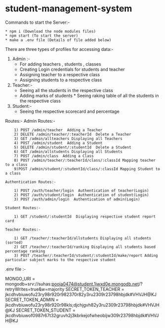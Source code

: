 # student-management-system

Commands to start the Server:-

    * npm i (Download the node modules files)
    * npm start (To start the server)
    * make a .env file (Details of file added below)

There are three types of profiles for accessing data:-

1. Admin :-  
    * For adding teachers , students , classes
    * Creating Login credentials for students and teacher
    * Assigning teacher to a respective class
    * Assigning students to a respective class
2. Teacher:-  
    * Seeing all the students in the respective class
    * Adding marks of students \* Seeing raking table of all the students in the respective class
3. Student:- 
    * Seeing the respective scorecard and percentage

Routes:-
Admin Routes:-

        1) POST /admin/teacher  Adding a Teacher
        2) DELETE /admin/teacher/:teacherId  Delete a Teacher
        3) GET /admin/allteachers Displaying all Teachers
        4) POST /admin/student  Adding a Student
        5) DELETE /admin/student/:studentId  Delete a Student
        6) GET /admin/allstudents Displaying all Students
        7) POST /admin/class  Adding a Class
        8) POST /admin/teacher/:teacherId/class/:classId Mapping teacher to a class
        9)POST /admin/student/:studentId/class/:classId Mapping Student to a class

    Authentication Routes:-

        1) POST /auth/teacher/login  Authentication of teacher(Login)
        2) POST /auth/student/login  Authentication of student(Login)
        3) POST /auth/admin/login  Authentication of admin(Login)

    Student Routes:-

        1) GET /student/:studentId  Displaying respective student report card

    Teacher Routes:-

        1) GET /teacher/:teacherId/allstudents Displaying all students (sorted)
        2) GET /teacher/:teacherId/ranking Displaying all students based percentage ranking
        3) POST /teacher/:teacherId/student/:studentId/make/report Adding particular subject marks to the respective student

.env file :-

MONGO_URI = mongodb+srv://suhas:pooja0474@student.1jwxd0e.mongodb.net/?retryWrites=true&w=majority
SECRET_TOKEN_TEACHER = jkcdhvbiuwofu23ry98r920r982370r82y3ru2309r23798hbjdk#VHVJH@KJ
SECRET_TOKEN_ADMIN = jkcdhvbiuwofu23ry98r920r98kls;djchjgvh82y3ru2309r23798hbjdk#VHVJH@KJ
SECRET_TOKEN_STUDENT = jkcdhvbiuwof0987r67t32gruvh2j3kbrkejofwheobijw309r23798hbjdk#VHVJH@KJ
